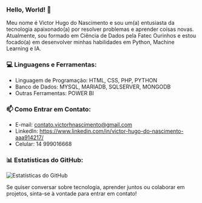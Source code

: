 ### Hello, World! 👋

Meu nome é Victor Hugo do Nascimento e sou um(a) entusiasta da tecnologia apaixonado(a) por resolver problemas e aprender coisas novas. Atualmente, sou formado em Ciência de Dados pela Fatec Ourinhos e estou focado(a) em desenvolver minhas habilidades em Python, Machine Learning  e IA.

### 💻 Linguagens e Ferramentas:

- Linguagem de Programação: HTML, CSS, PHP, PYTHON
- Banco de Dados: MYSQL, MARIADB, SQLSERVER, MONGODB
- Outras Ferramentas: POWER BI

### 📫 Como Entrar em Contato:

- E-mail: contato.victorhnascimento@gmail.com
- LinkedIn: https://www.linkedin.com/in/victor-hugo-do-nascimento-aaa914217/
- Celular: 14 999016668

### 📊 Estatísticas do GitHub:

![Estatísticas do GitHub](https://github-readme-stats.vercel.app/api?username=VictorHNascimento&show_icons=true)

Se quiser conversar sobre tecnologia, aprender juntos ou colaborar em projetos, sinta-se à vontade para entrar em contato!
